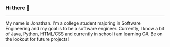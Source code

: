 ### Hi there 👋

<hr>

My name is Jonathan. I'm a college student majoring in Software Engineering and my goal is to be a software engineer. Currently, I know a bit of Java, Python, HTML/CSS and currently in school i am learning C#. Be on the lookout for future projects!



<!--
**Jmends/jmends** is a ✨ _special_ ✨ repository because its `README.md` (this file) appears on your GitHub profile.



Here are some ideas to get you started:

- 🔭 I’m currently working on ...
- 🌱 I’m currently learning ...
- 👯 I’m looking to collaborate on ...
- 🤔 I’m looking for help with ...
- 💬 Ask me about ...
- 📫 How to reach me: ...
- 😄 Pronouns: ...
- ⚡ Fun fact: ...
-->
